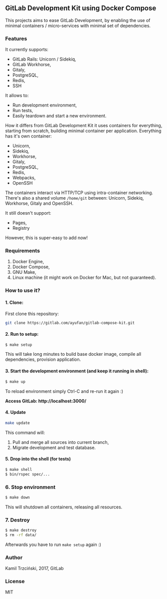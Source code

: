 ## GitLab Development Kit using Docker Compose

This projects aims to ease GitLab Development,
by enabling the use of minimal containers / micro-services
with minimal set of dependencies.

### Features

It currently supports:
- GitLab Rails: Unicorn / Sidekiq,
- GitLab Workhorse,
- Gitaly,
- PostgreSQL,
- Redis,
- SSH

It allows to:
- Run development environment,
- Run tests,
- Easily teardown and start a new environment.

How it differs from GitLab Development Kit it uses containers for everything,
starting from scratch, building minimal container per application.
Everything has it's own container:
- Unicorn,
- Sidekiq,
- Workhorse,
- Gitaly,
- PostgreSQL,
- Redis,
- Webpacks,
- OpenSSH

The containers interact via HTTP/TCP using intra-container networking.
There's also a shared volume `/home/git` between: Unicorn, Sidekiq, Workhorse, Gitaly and OpenSSH.

It still doesn't support:
- Pages,
- Registry

However, this is super-easy to add now!

### Requirements

1. Docker Engine,
2. Docker Compose,
3. GNU Make,
4. Linux machine (it might work on Docker for Mac, but not guaranteed).

### How to use it?

#### 1. Clone:

First clone this repository:

```bash
git clone https://gitlab.com/ayufan/gitlab-compose-kit.git
```

#### 2. Run to setup:

```bash
$ make setup
```

This will take long minutes to build base docker image, compile all dependencies,
provision application.

#### 3. Start the development environment (and keep it running in shell):

```bash
$ make up
```

To reload environment simply Ctrl-C and re-run it again :)

**Access GitLab: http://localhost:3000/**

#### 4. Update

```bash
make update
```

This command will:

1. Pull and merge all sources into current branch,
2. Migrate development and test database.

#### 5. Drop into the shell (for tests)

```bash
$ make shell
$ bin/rspec spec/...
```

### 6. Stop environment

```bash
$ make down
```

This will shutdown all containers, releasing all resources.

### 7. Destroy

```bash
$ make destroy
$ rm -rf data/
```

Afterwards you have to run `make setup` again :)

### Author

Kamil Trzciński, 2017, GitLab

### License

MIT

